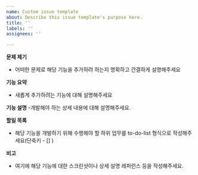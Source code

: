 ```yaml
---
name: Custom issue template
about: Describe this issue template's purpose here.
title: ''
labels: ''
assignees: ''

---
```


**문제 제기**
- 어떠한 문제로 해당 기능을 추가하려 하는지 명확하고 간결하게 설명해주세요

**기능 요약**
- 새롭게 추가하려는 기능에 대해 설명해주세요

**기능 설명**
-개발해야 하는 상세 내용에 대해 설명해주세요.

**할일 목록**
- 해당 기능을 개발하기 위해 수행해야 할 하위 업무를 to-do-list 형식으로 작성해주세요(단축키 - [] )

**비고**
- 여기에 해당 기능에 대한 스크린샷이나 상세 설명 레퍼런스 등을 작성해주세요.
